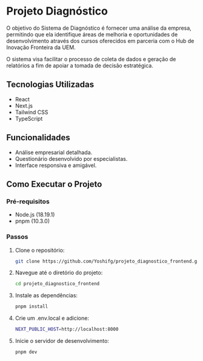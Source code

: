 # Projeto Diagnóstico

O objetivo do Sistema de Diagnóstico é fornecer uma análise da empresa, permitindo que ela identifique áreas de melhoria e oportunidades de desenvolvimento através dos cursos oferecidos em parceria com o Hub de Inovação Fronteira da UEM. 

O sistema visa facilitar o processo de coleta de dados e geração de relatórios a fim de apoiar a tomada de decisão estratégica.

## Tecnologias Utilizadas
- React
- Next.js
- Tailwind CSS
- TypeScript

## Funcionalidades
- Análise empresarial detalhada.
- Questionário desenvolvido por especialistas.
- Interface responsiva e amigável.

## Como Executar o Projeto

### Pré-requisitos
- Node.js (18.19.1)
- pnpm (10.3.0)

### Passos
1. Clone o repositório:
   ```bash
   git clone https://github.com/Yoshifg/projeto_diagnostico_frontend.git
   ```
   
2. Navegue até o diretório do projeto:
   ```bash
   cd projeto_diagnostico_frontend
   ```
   
3. Instale as dependências:
   ```bash
   pnpm install
   ```

4. Crie um .env.local e adicione:
   ```bash
   NEXT_PUBLIC_HOST=http://localhost:8000
   ```
   
5. Inicie o servidor de desenvolvimento:
   ```bash
   pnpm dev
   ```
